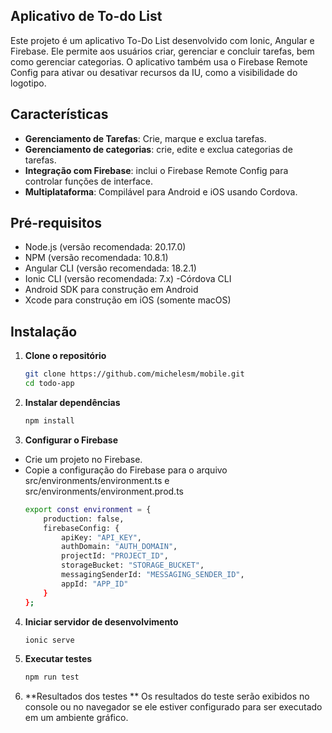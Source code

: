 
## Aplicativo de To-do List

Este projeto é um aplicativo To-Do List desenvolvido com Ionic, Angular e Firebase. Ele permite aos usuários criar, gerenciar e concluir tarefas, bem como gerenciar categorias. O aplicativo também usa o Firebase Remote Config para ativar ou desativar recursos da IU, como a visibilidade do logotipo.


## Características
- **Gerenciamento de Tarefas**: Crie, marque e exclua tarefas.
- **Gerenciamento de categorias**: crie, edite e exclua categorias de tarefas.
- **Integração com Firebase**: inclui o Firebase Remote Config para controlar funções de interface.
- **Multiplataforma**: Compilável para Android e iOS usando Cordova.

## Pré-requisitos
- Node.js (versão recomendada: 20.17.0)
- NPM (versão recomendada: 10.8.1)
- Angular CLI (versão recomendada: 18.2.1)
- Ionic CLI (versão recomendada: 7.x)
-Córdova CLI
- Android SDK para construção em Android
- Xcode para construção em iOS (somente macOS)
## Instalação

1. **Clone o repositório**
   ```bash
   git clone https://github.com/michelesm/mobile.git
   cd todo-app

2. **Instalar dependências**
    ```bash
    npm install

3. **Configurar o Firebase**
- Crie um projeto no Firebase.
- Copie a configuração do Firebase para o arquivo src/environments/environment.ts e src/environments/environment.prod.ts
    ```bash
    export const environment = {
        production: false,
        firebaseConfig: {
            apiKey: "API_KEY",
            authDomain: "AUTH_DOMAIN",
            projectId: "PROJECT_ID",
            storageBucket: "STORAGE_BUCKET",
            messagingSenderId: "MESSAGING_SENDER_ID",
            appId: "APP_ID"
        }
    };

4. **Iniciar servidor de desenvolvimento**
    ```bash
    ionic serve


1. **Executar testes**
    ```bash
    npm run test
    ```

2. **Resultados dos testes **
Os resultados do teste serão exibidos no console ou no navegador se ele estiver configurado para ser executado em um ambiente gráfico.

